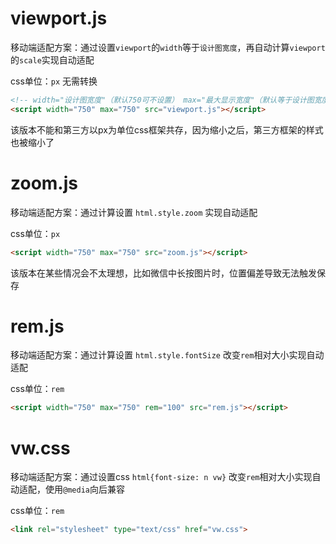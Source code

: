 # viewport.js

移动端适配方案：通过设置`viewport`的`width`等于`设计图宽度`，再自动计算`viewport`的`scale`实现自动适配

css单位：`px` 无需转换

```html
<!-- width="设计图宽度"（默认750可不设置） max="最大显示宽度"（默认等于设计图宽度） -->
<script width="750" max="750" src="viewport.js"></script>
```

该版本不能和第三方以px为单位css框架共存，因为缩小之后，第三方框架的样式也被缩小了

# zoom.js

移动端适配方案：通过计算设置 `html.style.zoom` 实现自动适配

css单位：`px`

```html
<script width="750" max="750" src="zoom.js"></script>
```

该版本在某些情况会不太理想，比如微信中长按图片时，位置偏差导致无法触发保存

# rem.js

移动端适配方案：通过计算设置 `html.style.fontSize` 改变`rem`相对大小实现自动适配

css单位：`rem`

```html
<script width="750" max="750" rem="100" src="rem.js"></script>
```

# vw.css

移动端适配方案：通过设置css `html{font-size: n vw}` 改变`rem`相对大小实现自动适配，使用`@media`向后兼容

css单位：`rem`

```html
<link rel="stylesheet" type="text/css" href="vw.css">
```
